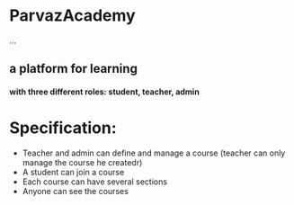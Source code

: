 # ParvazAcademy
...
## a platform for learning
#### with three different roles: student, teacher, admin
# Specification: 
- Teacher and admin can define and manage a course (teacher can only manage the course he createdr)
- A student can join a course
- Each course can have several sections
- Anyone can see the courses


